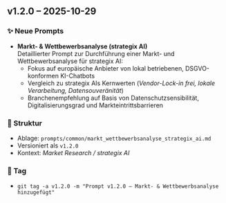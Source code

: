 ## v1.2.0 – 2025-10-29  
### ✨ Neue Prompts
- **Markt- & Wettbewerbsanalyse (strategix AI)**  
  Detaillierter Prompt zur Durchführung einer Markt- und Wettbewerbsanalyse für strategix AI:  
  - Fokus auf europäische Anbieter von lokal betriebenen, DSGVO-konformen KI-Chatbots  
  - Vergleich zu strategix AIs Kernwerten (*Vendor-Lock-in frei, lokale Verarbeitung, Datensouveränität*)  
  - Branchenempfehlung auf Basis von Datenschutzsensibilität, Digitalisierungsgrad und Markteintrittsbarrieren  

### 🧩 Struktur
- Ablage: `prompts/common/markt_wettbewerbsanalyse_strategix_ai.md`  
- Versioniert als `v1.2.0`  
- Kontext: *Market Research / strategix AI*

### 🔖 Tag
- `git tag -a v1.2.0 -m "Prompt v1.2.0 – Markt- & Wettbewerbsanalyse hinzugefügt"`
